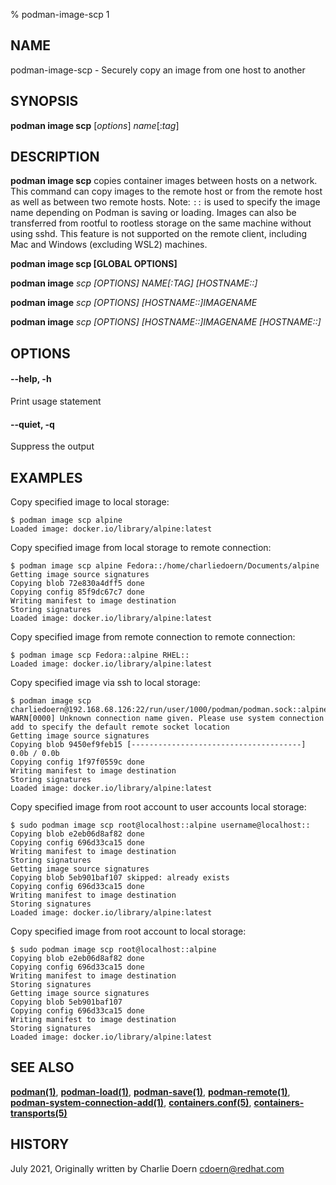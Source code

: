 % podman-image-scp 1

## NAME
podman-image-scp - Securely copy an image from one host to another

## SYNOPSIS
**podman image scp** [*options*] *name*[:*tag*]

## DESCRIPTION
**podman image scp** copies container images between hosts on a network. This command can copy images to the remote host or from the remote host as well as between two remote hosts.
Note: `::` is used to specify the image name depending on Podman is saving or loading. Images can also be transferred from rootful to rootless storage on the same machine without using sshd. This feature is not supported on the remote client, including Mac and Windows (excluding WSL2) machines.

**podman image scp [GLOBAL OPTIONS]**

**podman image** *scp [OPTIONS] NAME[:TAG] [HOSTNAME::]*

**podman image** *scp [OPTIONS] [HOSTNAME::]IMAGENAME*

**podman image** *scp [OPTIONS] [HOSTNAME::]IMAGENAME [HOSTNAME::]*

## OPTIONS

#### **--help**, **-h**

Print usage statement

#### **--quiet**, **-q**

Suppress the output

## EXAMPLES

Copy specified image to local storage:
```
$ podman image scp alpine
Loaded image: docker.io/library/alpine:latest
```

Copy specified image from local storage to remote connection:
```
$ podman image scp alpine Fedora::/home/charliedoern/Documents/alpine
Getting image source signatures
Copying blob 72e830a4dff5 done
Copying config 85f9dc67c7 done
Writing manifest to image destination
Storing signatures
Loaded image: docker.io/library/alpine:latest
```

Copy specified image from remote connection to remote connection:
```
$ podman image scp Fedora::alpine RHEL::
Loaded image: docker.io/library/alpine:latest
```

Copy specified image via ssh to local storage:
```
$ podman image scp charliedoern@192.168.68.126:22/run/user/1000/podman/podman.sock::alpine
WARN[0000] Unknown connection name given. Please use system connection add to specify the default remote socket location
Getting image source signatures
Copying blob 9450ef9feb15 [--------------------------------------] 0.0b / 0.0b
Copying config 1f97f0559c done
Writing manifest to image destination
Storing signatures
Loaded image: docker.io/library/alpine:latest
```

Copy specified image from root account to user accounts local storage:
```
$ sudo podman image scp root@localhost::alpine username@localhost::
Copying blob e2eb06d8af82 done
Copying config 696d33ca15 done
Writing manifest to image destination
Storing signatures
Getting image source signatures
Copying blob 5eb901baf107 skipped: already exists
Copying config 696d33ca15 done
Writing manifest to image destination
Storing signatures
Loaded image: docker.io/library/alpine:latest
```

Copy specified image from root account to local storage:
```
$ sudo podman image scp root@localhost::alpine
Copying blob e2eb06d8af82 done
Copying config 696d33ca15 done
Writing manifest to image destination
Storing signatures
Getting image source signatures
Copying blob 5eb901baf107
Copying config 696d33ca15 done
Writing manifest to image destination
Storing signatures
Loaded image: docker.io/library/alpine:latest
```

## SEE ALSO
**[podman(1)](podman.1.md)**, **[podman-load(1)](podman-load.1.md)**, **[podman-save(1)](podman-save.1.md)**, **[podman-remote(1)](podman-remote.1.md)**, **[podman-system-connection-add(1)](podman-system-connection-add.1.md)**, **[containers.conf(5)](https://github.com/containers/common/blob/main/docs/containers.conf.5.md)**, **[containers-transports(5)](https://github.com/containers/image/blob/main/docs/containers-transports.5.md)**

## HISTORY
July 2021, Originally written by Charlie Doern <cdoern@redhat.com>
